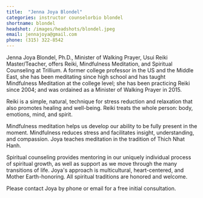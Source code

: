 ```yaml
---
title:  "Jenna Joya Blondel"
categories: instructor counselorbio blondel
shortname: blondel
headshot: /images/headshots/blondel.jpeg
email: jennajoya@gmail.com
phone: (315) 322-8542
---
```

Jenna Joya Blondel, Ph.D., Minister of Walking Prayer, Usui Reiki Master/Teacher,
offers Reiki, Mindfulness Meditation, and Spiritual Counseling at Trillium.
A former college professor in the US and the Middle East, she has been meditating
since high school and has taught Mindfulness Meditation at the college level;
she has been practicing Reiki since 2004; and was ordained as a Minister of
Walking Prayer in 2015.

Reiki is a simple, natural, technique for stress reduction and relaxation that
also promotes healing and well-being. Reiki treats the whole person: body,
emotions, mind, and spirit.

Mindfulness meditation helps us develop our ability to be fully present in the
moment. Mindfulness reduces stress and facilitates insight, understanding, and
compassion. Joya teaches meditation in the tradition of Thich Nhat Hanh.

Spiritual counseling provides mentoring in our uniquely individual process of
spiritual growth, as well as support as we move through the many transitions of
life. Joya's approach is multicultural, heart-centered, and Mother Earth-honoring.
All spiritual traditions are honored and welcome.

Please contact Joya by phone or email for a free initial consultation.
